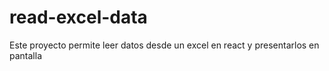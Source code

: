 # read-excel-data
Este proyecto permite leer datos desde un excel en react y presentarlos en pantalla
